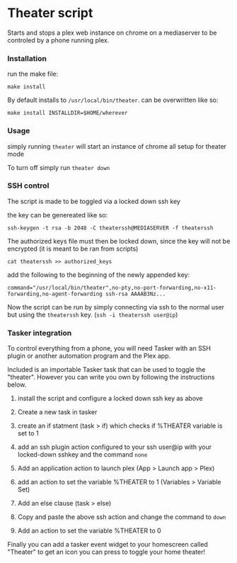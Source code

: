 # Theater script

Starts and stops a plex web instance on chrome on a mediaserver to be controled by a phone running plex.

### Installation

run the make file:

`make install`

By default installs to `/usr/local/bin/theater`. can be overwritten like so:

`make install INSTALLDIR=$HOME/wherever`

### Usage

simply running `theater` will start an instance of chrome all setup for theater mode

To turn off simply run `theater down`

### SSH control

The script is made to be toggled via a locked down ssh key

the key can be genereated like so: 

`ssh-keygen -t rsa -b 2048 -C theaterssh@MEDIASERVER -f theaterssh`

The authorized keys file must then be locked down, since the key will not be encrypted (it is meant to be ran from scripts)

`cat theaterssh >> authorized_keys`

add the following to the beginning of the newly appended key:

`command="/usr/local/bin/theater",no-pty,no-port-forwarding,no-x11-forwarding,no-agent-forwarding ssh-rsa AAAAB3Nz...`

Now the script can be run by simply connecting via ssh to the normal user but using the `theaterssh` key. (`ssh -i theaterssh user@ip`)


### Tasker integration

To control everything from a phone, you will need Tasker with an SSH plugin or another automation program and the Plex app.

Included is an importable Tasker task that can be used to toggle the "theater". However you can write you own by following the instructions below.

1. install the script and configure a locked down ssh key as above

2. Create a new task in tasker 

3. create an if statment (task > if) which checks if %THEATER variable is set to 1

4. add an ssh plugin action configured to your ssh user@ip with your locked-down sshkey and the command `none`

4. Add an application action to launch plex (App > Launch app > Plex)

5. add an action to set the variable %THEATER to 1 (Variables > Variable Set)

6. Add an else clause (task > else)

7. Copy and paste the above ssh action and change the command to `down`

8. Add an action to set the variable %THEATER to 0

Finally you can add a tasker event widget to your homescreen called "Theater" to get an icon you can press to toggle your home theater!
